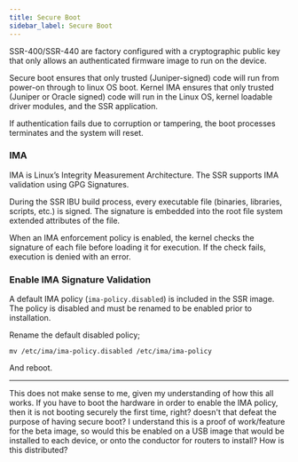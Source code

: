 ```yaml
---
title: Secure Boot
sidebar_label: Secure Boot
---
```


SSR-400/SSR-440 are factory configured with a cryptographic public key that only allows an authenticated firmware image to run on the device. 

Secure boot ensures that only trusted (Juniper-signed) code will run from power-on through to linux OS boot. Kernel IMA ensures that only trusted (Juniper or Oracle signed) code will run in the Linux OS, kernel loadable driver modules, and the SSR application.

If authentication fails due to corruption or tampering, the boot processes terminates and the system will reset.

### IMA

IMA is Linux’s Integrity Measurement Architecture. The SSR supports IMA validation using GPG Signatures. 

During the SSR IBU build process, every executable file (binaries, libraries, scripts, etc.) is signed. The signature is embedded into the root file system extended attributes of the file.

When an IMA enforcement policy is enabled, the kernel checks the signature of each file before loading it for execution. If the check fails, execution is denied with an error.

### Enable IMA Signature Validation 

A default IMA policy (`ima-policy.disabled`) is included in the SSR image. The policy is disabled and must be renamed to be enabled prior to installation. 

Rename the default disabled policy;

`mv /etc/ima/ima-policy.disabled /etc/ima/ima-policy`

And reboot.

*******
This does not make sense to me, given my understanding of how this all works. If you have to boot the hardware in order to enable the IMA policy, then it is not booting securely the first time, right? doesn't that defeat the purpose of having secure boot? I understand this is a proof of work/feature for the beta image, so would this be enabled on a USB image that would be installed to each device, or onto the conductor for routers to install? How is this distributed?